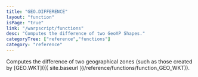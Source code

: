 ```yaml
---
title: "GEO.DIFFERENCE"
layout: "function"
isPage: "true"
link: "/warpscript/functions"
desc: "Computes the difference of two GeoXP Shapes."
categoryTree: ["reference","functions"]
category: "reference"
---
```


Computes the difference of two geographical zones (such as those created by [GEO.WKT]({{ site.baseurl }}/reference/functions/function_GEO_WKT)).
